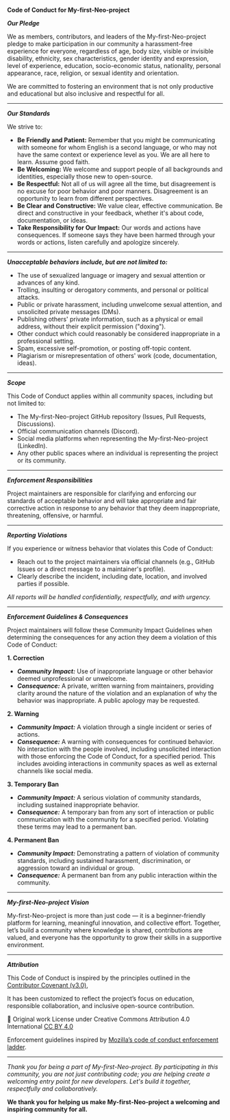 **Code of Conduct for My-first-Neo-project**

***Our Pledge***

We as members, contributors, and leaders of the My-first-Neo-project pledge to make participation in our community a harassment-free experience for everyone, regardless of age, body size, visible or invisible disability, ethnicity, sex characteristics, gender identity and expression, level of experience, education, socio-economic status, nationality, personal appearance, race, religion, or sexual identity and orientation.

We are committed to fostering an environment that is not only productive and educational but also inclusive and respectful for all.

---

***Our Standards***

We strive to:
- **Be Friendly and Patient:** Remember that you might be communicating with someone for whom English is a second language, or who may not have the same context or experience level as you. We are all here to learn. Assume good faith.
- **Be Welcoming:** We welcome and support people of all backgrounds and identities, especially those new to open-source.
- **Be Respectful:** Not all of us will agree all the time, but disagreement is no excuse for poor behavior and poor manners. Disagreement is an opportunity to learn from different perspectives.
- **Be Clear and Constructive:** We value clear, effective communication. Be direct and constructive in your feedback, whether it's about code, documentation, or ideas.
- **Take Responsibility for Our Impact:** Our words and actions have consequences. If someone says they have been harmed through your words or actions, listen carefully and apologize sincerely.

---

***Unacceptable behaviors include, but are not limited to:***

- The use of sexualized language or imagery and sexual attention or advances of any kind.
- Trolling, insulting or derogatory comments, and personal or political attacks.
- Public or private harassment, including unwelcome sexual attention, and unsolicited private messages (DMs).
- Publishing others' private information, such as a physical or email address, without their explicit permission ("doxing").
- Other conduct which could reasonably be considered inappropriate in a professional setting.
- Spam, excessive self-promotion, or posting off-topic content.
- Plagiarism or misrepresentation of others' work (code, documentation, ideas).

---

***Scope***

This Code of Conduct applies within all community spaces, including but not limited to:
- The My-first-Neo-project GitHub repository (Issues, Pull Requests, Discussions).
- Official communication channels (Discord).
- Social media platforms when representing the My-first-Neo-project (LinkedIn).
- Any other public spaces where an individual is representing the project or its community.

---

***Enforcement Responsibilities***

Project maintainers are responsible for clarifying and enforcing our standards of acceptable behavior and will take appropriate and fair corrective action in response to any behavior that they deem inappropriate, threatening, offensive, or harmful.

---

***Reporting Violations***

If you experience or witness behavior that violates this Code of Conduct:
- Reach out to the project maintainers via official channels (e.g., GitHub Issues or a direct message to a maintainer's profile).
- Clearly describe the incident, including date, location, and involved parties if possible.

*All reports will be handled confidentially, respectfully, and with urgency.*

---

***Enforcement Guidelines & Consequences***

Project maintainers will follow these Community Impact Guidelines when determining the consequences for any action they deem a violation of this Code of Conduct:

**1. Correction**

- ***Community Impact:*** Use of inappropriate language or other behavior deemed unprofessional or unwelcome.
- ***Consequence:*** A private, written warning from maintainers, providing clarity around the nature of the violation and an explanation of why the behavior was inappropriate. A public apology may be requested.

**2. Warning**

- ***Community Impact:*** A violation through a single incident or series of actions.
- ***Consequence:*** A warning with consequences for continued behavior. No interaction with the people involved, including unsolicited interaction with those enforcing the Code of Conduct, for a specified period. This includes avoiding interactions in community spaces as well as external channels like social media.

**3. Temporary Ban**

- ***Community Impact:*** A serious violation of community standards, including sustained inappropriate behavior.
- ***Consequence:*** A temporary ban from any sort of interaction or public communication with the community for a specified period. Violating these terms may lead to a permanent ban.

**4. Permanent Ban**

- ***Community Impact:*** Demonstrating a pattern of violation of community standards, including sustained harassment, discrimination, or aggression toward an individual or group.
- ***Consequence:*** A permanent ban from any public interaction within the community.

---

***My-first-Neo-project Vision***

My-first-Neo-project is more than just code — it is a beginner-friendly platform for learning, meaningful innovation, and collective effort. Together, let’s build a community where knowledge is shared, contributions are valued, and everyone has the opportunity to grow their skills in a supportive environment.

---

***Attribution***

This Code of Conduct is inspired by the principles outlined in the
[Contributor Covenant (v3.0)](https://www.contributor-covenant.org/version/3/0/code_of_conduct/),

It has been customized to reflect the project’s focus on education, responsible collaboration, and inclusive open-source contribution.

📌 Original work License under Creative Commons Attribution 4.0 International [CC BY 4.0](https://creativecommons.org/licenses/by/4.0/)

Enforcement guidelines inspired by [Mozilla’s code of conduct enforcement ladder](https://github.com/mozilla/diversity).

---

*Thank you for being a part of My-first-Neo-project. By participating in this community, you are not just contributing code; you are helping create a welcoming entry point for new developers. Let's build it together, respectfully and collaboratively.*

**We thank you for helping us make My-first-Neo-project a welcoming and inspiring community for all.**
